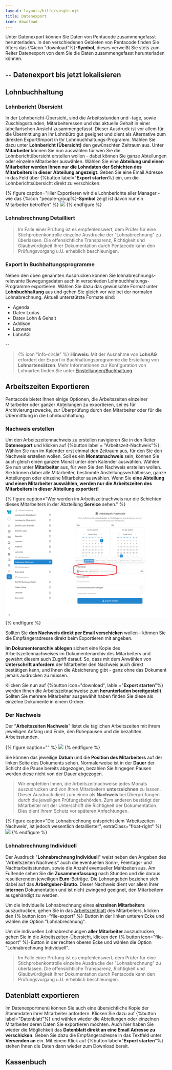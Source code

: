 ```yaml
---
layout: layouts/hilfe/single.njk
title: Datenexport
icon: download
---
```


Unter Datenexport können Sie Daten von Pentacode zusammengefasst herunterladen. In den verschiedenen Gebieten von Pentacode finden Sie öfters das {%icon "download"%}**-Symbol**, dieses verweißt Sie stets zum Reiter Datenexport von dem Sie die Daten zusammengefasst herunterladen können. 

-- Datenexport bis jetzt lokalisieren
-- 


## Lohnbuchhaltung

### Lohnbericht Übersicht

In der Lohnbericht-Übersicht, sind die Arbeitsstunden und -tage, sowie Zuschlagsstunden, Mitarbeiteressen und das aktuelle Gehalt in einer tabellarischen Ansicht zusammengefasst. Dieser Ausdruck ist vor allem für die Übermittlung an Ihr Lohnbüro gut geeignet und dient als Alternative zum direkten Export/Import in Ihr Lohnbuchhaltungs-Programm.
Wählen Sie dazu unter **Lohnbericht (Übersicht)** den gewünschten Zeitraum aus. Unter **Mitarbeiter** können Sie nun auswählen für wen Sie die Lohnberichtübersicht erstellen wollen - dabei können Sie ganze Abteilungen oder einzelne Mitarbeiter auswählen. Wählen Sie eine **Abteilung und einen Mitarbeiter werden Ihnen nur die Lohndaten der Schichten des Mitarbeiters in dieser Abteilung angezeigt**.
Geben Sie eine Email Adresse in das Feld über {%button label="**Export starten**%} ein, um die Lohnberichtsübersicht direkt zu verschicken. 

{% figure caption="Hier Exportieren wir die Lohnberichte aller Manager - wie das {%icon "people-group%}-**Symbol** zeigt ist davon nur ein Mitarbeiter betroffen" %}
<img src="lohnbericht_übersicht.webp" />
{% endfigure %}

### Lohnabrechnung Detailliert



> Im Falle einer Prüfung ist es empfehlenswert, dem Prüfer für eine Stichprobenkontrolle einzelne Ausdrucke der "Lohnabrechnung" zu überlassen. Die offensichtliche Transparenz, Richtigkeit und Glaubwürdigkeit Ihrer Dokumentation durch Pentacode kann den Prüfungsvorgang u.U. erheblich beschleunigen.

### Export In Buchhaltungsprogramme

Neben den oben genannten Ausdrucken können Sie lohnabrechnungs-relevante Bewegungsdaten auch in verschieden Lohnbuchhaltungs-Programme exportieren. Wählen Sie dazu das gewünschte Format unter **Lohnbuchhaltung** aus und gehen Sie gleich vor wie bei der normalen Lohnabrechnung.
Aktuell unterstützte Formate sind:

- Agenda
- Datev Lodas
- Datev Lohn & Gehalt
- Addison
- Lexware
- LohnAG

-- 

> {% icon "info-circle" %} **Hinweis:** Mit der Ausnahme von **LohnAG** erfordert der Export in Buchhaltungsprogramme
> die Erstellung von **Lohnartensätzen**. Mehr Informationen zur Konfiguration von Lohnarten finden Sie unter
> [Einstellungen/Buchhaltung](/hilfe/handbuch/einstellungen/buchhaltung#lohnarten).



## Arbeitszeiten Exportieren

Pentacode bietet Ihnen einige Optionen, die Arbeitszeiten einzelner Mitarbeiter oder ganzer Abteilungen zu exportieren, sei es für Archivierungszwecke, zur Überprüfung durch den Mitarbeiter oder für die Übermittlung in die Lohnbuchhaltung.

### Nachweis erstellen

Um den Arbeitszeitennachweis zu erstellen navigieren Sie in den Reiter **Datenexport** und klicken auf {%button label = "Arbeitszeit-Nachweis"%}. Wählen Sie nun im Kalender erst einmal den Zeitraum aus, für den Sie den Nachweis erstellen wollen. Soll es ein **Monatsnachweis** sein, können Sie auch gleich einen ganzen Monat unter dem Kalender auswählen. 
Wählen Sie nun unter **Mitarbeiter** aus, für wen Sie den Nachweis erstellen wollen. Sie können dabei alle Mitarbeiter, bestimmte Anstellungsverhältnisse, ganze Abteilungen oder einzelne Mitarbeiter auswählen. Wenn Sie **eine Abteilung und einen Mitarbeiter auswählen, werden nur die Arbeitszeiten des Mitarbeiters in dieser Abteilung exportiert!**

{% figure caption="Wer werden im Arbeitszeitnachweis nur die Schichten dieses Mitarbeiters in der Abzteilung **Service** sehen." %}
<img src="mitarbeiter_filter.webp" />
{% endfigure %}

Sollten Sie **den Nachweis direkt per Email verschicken** wollen - können Sie die Empfängeradresse direkt beim Exportieren mit angeben.

**Im Dokumentenarchiv ablegen** sichert eine Kopie des Arbeitszeitennachweises im Dokumentenarchiv des Mitarbeiters und gewährt diesem auch Zugriff darauf. So, dass mit dem Anwählen von **Unterschrift anfordern** der Mitarbeiter den Nachweis auch direkt bestätigen kann, und Ihnen die Absicherung gibt - ganz ohne das Dokument jemals audrucken zu müssen. 

Klicken Sie nun auf {%button icon="download", lable ="**Export starten**"%} werden Ihnen die Arbeitszeitnachweise zum **herunterladen bereitgestellt**. Sollten Sie mehrere Mitarbeiter ausgewählt haben finden Sie diese als einzelne Dokumente in einem Ordner. 

### Der Nachweis

Der "**Arbeitszeiten Nachweis**" listet die täglichen Arbeitszeiten mit ihrem jeweiligen Anfang und Ende, den Ruhepausen und die bezahlten Arbeitsstunden.

{% figure caption="" %}
<img src="arbeitzeiten-nachweis.png" />
{% endfigure %}

Sie können das jeweilige **Datum** und die **Position des Mitarbeiters** auf der linken Seite des Dokuments sehen. Normalerweise ist in der **Dauer** der Schicht die Pause bereits abgezogen, bezahlen Sie hingegen Pausen werden diese nicht von der Dauer abgezogen. 


> Wir empfehlen Ihnen, die Arbeitszeitnachweise jedes Monats auszudrucken und von Ihren Mitarbeitern **unterzeichnen** zu lassen. Dieser Ausdruck dient zum einen als **Nachweis** bei Überprüfungen durch die jeweiligen Prüfungsbehörden. Zum anderen bestätigt der Mitarbeiter mit der Unterschrift die Richtigkeit der Dokumentation. Dies dient Ihrem Schutz vor späteren Anfechtungen.

{% figure caption="Die Lohnabrechnung entspricht dem 'Arbeitszeiten Nachweis', ist jedoch wesentlich detaillierter", extraClass="float-right" %}
<img src="lohnabrechnung-individuell.png" />
{% endfigure %}

### Lohnabrechnung Individuell

Der Ausdruck "**Lohnabrechnung Individuell**" weist neben den Angaben des "Arbeitszeiten Nachweis" auch die eventuellen Sonn-,
Feiertags- und Nachtarbeitsstunden, sowie die Anzahl eventueller Mahlzeiten aus. Am Fußende sehen Sie die
**Zusammenfassung** nach Stunden und die daraus resultierenden jeweiligen **Euro**-Beträge. Die Lohnangaben beziehen
sich dabei auf das **Arbeitgeber-Brutto**. Dieser Nachweis dient vor allem Ihrer **internen** Dokumentation und ist
nicht zwingend geeignet, den Mitarbeitern ausgehändigt zu werden.

Um die indviduelle Lohnabrechnung eines **einzelnen Mitarbeiters** auszudrucken, gehen Sie in das
[Arbeitszeitblatt](#das-arbeitszeitblatt) des Mitarbeiters, klicken den {% button icon="file-export" %}-Button in
der linken unteren Ecke und wählen die Option "Lohnabrechnung".

Um die indivuellen Lohnabrechnungen **aller Mitarbeiter** auszudrucken, gehen Sie in die
[Arbeitszeiten-Übersicht](#arbeitszeiten-übersicht), klicken den {% button icon="file-export" %}-Button in
der rechten oberen Ecke und wählen die Option "Lohnabrechnung Individuell".

> Im Falle einer Prüfung ist es empfehlenswert, dem Prüfer für eine Stichprobenkontrolle einzelne Ausdrucke der "Lohnabrechnung" zu überlassen. Die offensichtliche Transparenz, Richtigkeit und Glaubwürdigkeit Ihrer Dokumentation durch Pentacode kann den Prüfungsvorgang u.U. erheblich beschleunigen.


## Datenblatt exportieren

Im Datenexportmenü können Sie auch eine übersichtliche Kopie der Stammdaten ihrer Mitarbeiter anfordern. Klicken Sie dazu auf {%button label="Datenblatt"%} und wählen wieder die Abteilungen oder einzelnen Mitarbeiter deren Daten Sie exportieren möchten. Auch hier haben Sie wieder die Möglichkeit das **Datenblatt direkt an eine Email Adresse zu verschicken**. Geben Sie dazu die Empfängeradresse in das Textfeld unter **Versenden an** ein. Mit einem Klick auf {%button label="**Export starten**"%} stehen Ihnen die Daten dann wieder zum Download bereit. 

## Kassenbuch

## 